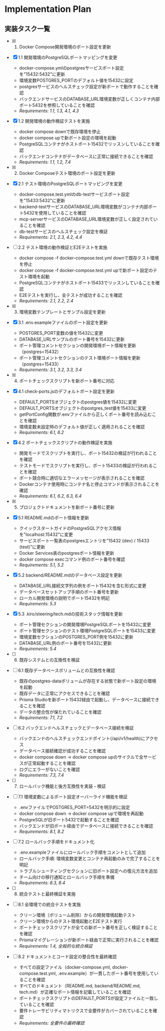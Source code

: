# Implementation Plan

## 実装タスク一覧

- [x] 1. Docker Compose開発環境のポート設定を更新
- [x] 1.1 開発環境のPostgreSQLポートマッピングを変更
  - docker-compose.ymlのpostgresサービスポート設定を"15432:5432"に更新
  - 環境変数POSTGRES_PORTのデフォルト値を15432に設定
  - postgresサービスのヘルスチェック設定が新ポートで動作することを確認
  - バックエンドサービスのDATABASE_URL環境変数が正しくコンテナ内部ポート5432を参照していることを確認
  - _Requirements: 1.1, 1.3, 4.1, 4.3_

- [x] 1.2 開発環境の動作検証テストを実施
  - docker compose downで既存環境を停止
  - docker compose upで新ポート設定の環境を起動
  - PostgreSQLコンテナがホストポート15432でリッスンしていることを確認
  - バックエンドコンテナがデータベースに正常に接続できることを確認
  - _Requirements: 1.1, 1.2, 7.4_

- [x] 2. Docker Composeテスト環境のポート設定を更新
- [x] 2.1 テスト環境のPostgreSQLポートマッピングを変更
  - docker-compose.test.ymlのdb-testサービスポート設定を"15433:5432"に更新
  - backend-testサービスのDATABASE_URL環境変数がコンテナ内部ポート5432を使用していることを確認
  - mcp-serverサービスのDATABASE_URL環境変数が正しく設定されていることを確認
  - db-testサービスのヘルスチェック設定を検証
  - _Requirements: 2.1, 2.3, 4.2, 4.4_

- [ ] 2.2 テスト環境の動作検証とE2Eテストを実施
  - docker compose -f docker-compose.test.yml downで既存テスト環境を停止
  - docker compose -f docker-compose.test.yml upで新ポート設定のテスト環境を起動
  - PostgreSQLコンテナがホストポート15433でリッスンしていることを確認
  - E2Eテストを実行し、全テストが成功することを確認
  - _Requirements: 2.1, 2.2, 2.4_

- [x] 3. 環境変数テンプレートとサンプル設定を更新
- [x] 3.1 .env.exampleファイルのポート設定を更新
  - POSTGRES_PORT変数の値を15432に変更
  - DATABASE_URLサンプルのポート番号を15432に更新
  - ポート管理コメントセクションの開発環境ポート情報を更新（postgres=15432）
  - ポート管理コメントセクションのテスト環境ポート情報を更新（postgres=15433）
  - _Requirements: 3.1, 3.2, 3.3, 3.4_

- [x] 4. ポートチェックスクリプトを新ポート番号に対応
- [x] 4.1 check-ports.jsのデフォルトポート設定を更新
  - DEFAULT_PORTSオブジェクトのpostgres値を15432に変更
  - DEFAULT_PORTSオブジェクトのpostgres_test値を15433に変更
  - getPortConfig関数が.envファイルから正しくポート番号を読み込むことを確認
  - 環境変数未設定時のデフォルト値が正しく適用されることを確認
  - _Requirements: 6.1, 6.2_

- [x] 4.2 ポートチェックスクリプトの動作検証を実施
  - 開発モードでスクリプトを実行し、ポート15432の検証が行われることを確認
  - テストモードでスクリプトを実行し、ポート15433の検証が行われることを確認
  - ポート競合時に適切なエラーメッセージが表示されることを確認
  - Dockerコンテナ使用時にコンテナ名と停止コマンドが表示されることを確認
  - _Requirements: 6.1, 6.2, 6.3, 6.4_

- [x] 5. プロジェクトドキュメントを新ポート番号に更新
- [x] 5.1 README.mdのポート情報を更新
  - クイックスタートガイドのPostgreSQLアクセス情報を"localhost:15432"に変更
  - サービスポート一覧表のpostgresエントリを"15432 (dev) / 15433 (test)"に更新
  - Docker Services表のpostgresポート情報を更新
  - docker compose execコマンド例のポート番号を確認
  - _Requirements: 5.1, 5.2_

- [x] 5.2 backend/README.mdのデータベース設定を更新
  - DATABASE_URL接続文字列の例をポート15432を含む形式に変更
  - データベースセットアップ手順のポート番号を更新
  - ローカル開発環境の説明でポート15432を明記
  - _Requirements: 5.3_

- [x] 5.3 .kiro/steering/tech.mdの技術スタック情報を更新
  - ポート管理セクションの開発環境PostgreSQLポートを15432に変更
  - ポート管理セクションのテスト環境PostgreSQLポートを15433に変更
  - 環境変数セクションのPOSTGRES_PORT例を15432に更新
  - DATABASE_URL例のポート番号を15432に更新
  - _Requirements: 5.4_

- [ ] 6. 既存システムとの互換性を検証
- [ ] 6.1 既存データベースボリュームとの互換性を確認
  - 既存のpostgres-dataボリュームが存在する状態で新ポート設定の環境を起動
  - 既存データに正常にアクセスできることを確認
  - Prisma Studioを新ポート15432経由で起動し、データベースに接続できることを確認
  - データの整合性が保たれていることを確認
  - _Requirements: 7.1, 7.2_

- [ ] 6.2 バックエンドヘルスチェックとデータベース接続を検証
  - バックエンドのヘルスチェックエンドポイント(/api/v1/health)にアクセス
  - データベース接続確認が成功することを確認
  - docker compose down → docker compose upのサイクルで全サービスが正常起動することを確認
  - ログにエラーがないことを確認
  - _Requirements: 7.3, 7.4_

- [ ] 7. ロールバック機能と後方互換性を実装・検証
- [ ] 7.1 環境変数によるポート設定オーバーライド機能を検証
  - .envファイルでPOSTGRES_PORT=5432を明示的に設定
  - docker compose down → docker compose upで環境を再起動
  - PostgreSQLが旧ポート5432で起動することを確認
  - バックエンドが旧ポート経由でデータベースに接続できることを確認
  - _Requirements: 8.1, 8.2_

- [ ] 7.2 ロールバック手順をドキュメント化
  - .env.exampleファイルにロールバック手順をコメントとして追加
  - ロールバック手順: 環境変数変更とコンテナ再起動のみで完了することを明記
  - トラブルシューティングセクションに旧ポート設定への復元方法を追加
  - チーム向けの移行通知とロールバック手順を準備
  - _Requirements: 8.3, 8.4_

- [ ] 8. 統合テストと最終検証を実施
- [ ] 8.1 全環境での統合テストを実施
  - クリーン環境（ボリューム削除）からの開発環境起動テスト
  - クリーン環境からのテスト環境起動とE2Eテスト実行
  - ポートチェックスクリプトが全ての新ポート番号を正しく検証することを確認
  - Prismaマイグレーションが新ポート経由で正常に実行されることを確認
  - _Requirements: 1.4, 全般的な統合検証_

- [ ] 8.2 ドキュメントとコード設定の整合性を最終確認
  - すべての設定ファイル（docker-compose.yml, docker-compose.test.yml, .env.example）が一貫したポート番号を使用していることを確認
  - すべてのドキュメント（README.md, backend/README.md, tech.md）が正確なポート情報を記載していることを確認
  - ポートチェックスクリプトのDEFAULT_PORTSが設定ファイルと一致していることを確認
  - 要件トレーサビリティマトリクスで全要件がカバーされていることを確認
  - _Requirements: 全要件の最終確認_
